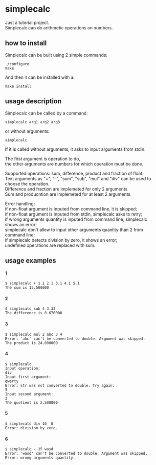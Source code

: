 # simplecalc

Just a tutorial project.   
Simplecalc can do arithmetic operations on numbers.

## how to install

Simplecalc can be built using 2 simple commands:

    ./configure
    make

And then it can be installed with a:

    make install

## usage description

Simplecalc can be called by a command:

    simplecalc arg1 arg2 arg3

or without arguments:

    simplecalc

If it is called without arguments, it asks to input arguments from stdin.

The first argument is operation to do,   
the other arguments are numbers for which operation must be done.

Supported operations: sum, difference, product and fraction of float.   
Text arguments as "+", "-", "sum", "sub", "mul" and "div" can be used to choose the operation.   
Difference and fraction are implemeted for only 2 arguments.   
Sum and producntion are implemeted for at least 2 arguments.

Error handling:   
if non-float argument is inputed from command line, it is skipped;   
if non-float argument is inputed from stdin, simplecalc asks to retry;   
if wrong arguments quantity is inputed from command line, simplecalc shows an error;   
simplecalc don't allow to input other arguments quantity than 2 from command line;   
if simplecalc detects division by zero, it shows an error;   
undefined operations are replaced with sum.

## usage examples

#### 1
    $ simplecalc + 1.1 2.1 3.1 4.1 5.1
    The sum is 15.500000

#### 2
    $ simplecalc sub 4 3.33
    The difference is 0.670000

#### 3
    $ simplecalc mul 2 abc 3 4
    Error: 'abc' can't be converted to double. Argument was skipped.
    The product is 24.000000

#### 4
    $ simplecalc
    Input operation:
    div
    Input first argument:
    qwerty
    Error: str was not converted to double. Try again:
    5
    Input second argument:
    2
    The quotient is 2.500000

#### 5
    $ simplecalc div 10  0
    Error: division by zero.

#### 6
    $ simplecalc - 15 wasd
    Error: 'wasd' can't be converted to double. Argument was skipped.
    Error: wrong arguments quantity.


